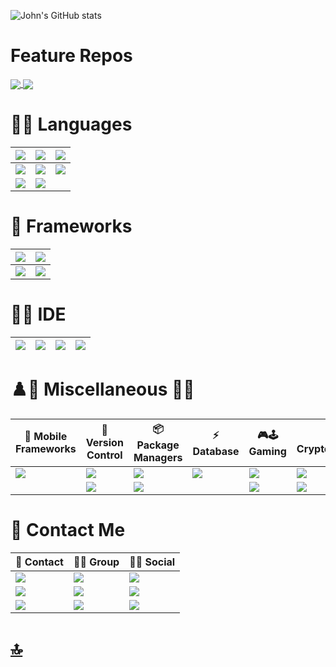 ![John's GitHub stats](https://github-readme-stats-johndward01.vercel.app/api?username=johndward01&count_private=true&show_icons=true&theme=react)

# Feature Repos

<a href="https://github.com/johndward01/react_movie_demo">
  <img align="center" src="https://github-readme-stats-johndward01.vercel.app/api/pin/?username=johndward01&repo=react_movie_demo&title_color=33b9ed&icon_color=f9f9f9&text_color=9f9f9f&bg_color=151515&border_color=33b9ed" />
</a>
<a href="https://github.com/johndward01/Attendance_WPF-App">
  <img align="center" src="https://github-readme-stats-johndward01.vercel.app/api/pin/?username=johndward01&repo=Attendance_WPF-App&title_color=33b9ed&icon_color=f9f9f9&text_color=9f9f9f&bg_color=151515&border_color=33b9ed" />
</a>

<br>

# 👩‍💻 Languages

| <img src="https://img.shields.io/badge/C%23-239120?style=for-the-badge&logo=c-sharp&logoColor=white" />  |  <img src="https://img.shields.io/badge/CSS3-1572B6?style=for-the-badge&logo=css3&logoColor=white" /> | <img src="https://img.shields.io/badge/HTML5-E34F26?style=for-the-badge&logo=html5&logoColor=white" />  |
|---|---|---|
|  <img src="https://img.shields.io/badge/JavaScript-323330?style=for-the-badge&logo=javascript&logoColor=F7DF1E" /> | <img src="https://img.shields.io/badge/Python-3776AB?style=for-the-badge&logo=python&logoColor=white" />  |  <img src="https://img.shields.io/badge/json-5E5C5C?style=for-the-badge&logo=json&logoColor=white" /> |
| <img src="https://img.shields.io/badge/Markdown-000000?style=for-the-badge&logo=markdown&logoColor=white" />  | <img src="https://img.shields.io/badge/SQL-MySQL-00308F" />  |   |

# 🚀 Frameworks

|  <img src="https://img.shields.io/badge/Node.js-339933?style=for-the-badge&logo=nodedotjs&logoColor=white" /> |  <img src="https://img.shields.io/badge/.NET-512BD4?style=for-the-badge&logo=dotnet&logoColor=white" /> |
|---|---|
| <img src="https://img.shields.io/badge/React-20232A?style=for-the-badge&logo=react&logoColor=61DAFB" />  | <img src="https://img.shields.io/badge/Bootstrap-563D7C?style=for-the-badge&logo=bootstrap&logoColor=white" />  |
 
 # 👩‍💻 IDE

| <img src="https://img.shields.io/badge/Visual_Studio_Code-0078D4?style=for-the-badge&logo=visual%20studio%20code&logoColor=white" />  | <img src="https://img.shields.io/badge/Visual_Studio-5C2D91?style=for-the-badge&logo=visual%20studio&logoColor=white" />  | <img src="https://img.shields.io/badge/PyCharm-000000.svg?&style=for-the-badge&logo=PyCharm&logoColor=white" />  |  <img src="https://img.shields.io/badge/Notepad++-90E59A.svg?style=for-the-badge&logo=notepad%2B%2B&logoColor=black" /> |
|---|---|---|---|

# ♟️🎤 Miscellaneous 🧩🎱

| 📱 Mobile Frameworks  | 🔀 Version Control  | 📦 Package Managers  | ⚡ Database  | 🎮🕹 Gaming  |  💲 Cryptocurrency | 📝 Blog  |
|---|---|---|---|---|---|---|
| <img src="https://img.shields.io/badge/Xamarin-3498DB?style=for-the-badge&logo=xamarin&logoColor=white" />   | <img src="https://img.shields.io/badge/Docker-2CA5E0?style=for-the-badge&logo=docker&logoColor=white"/>  |  <img src="https://img.shields.io/badge/npm-CB3837?style=for-the-badge&logo=npm&logoColor=white"/> |  <img src="https://img.shields.io/badge/MySQL-00000F?style=for-the-badge&logo=mysql&logoColor=white" /> | <img src="https://img.shields.io/badge/Steam-000000?style=for-the-badge&logo=steam&logoColor=white" />  |  <img src="https://img.shields.io/badge/Bitcoin-000000?style=for-the-badge&logo=bitcoin&logoColor=white" /> | <img src="https://img.shields.io/badge/dev.to-0A0A0A?style=for-the-badge&logo=devdotto&logoColor=white" />  |
|   | <img src="https://img.shields.io/badge/Git-F05032?style=for-the-badge&logo=git&logoColor=white"/>  | <img src="https://img.shields.io/badge/NuGet-004880?style=for-the-badge&logo=nuget&logoColor=white"/>  |   |  <img src="https://img.shields.io/badge/Unity-100000?style=for-the-badge&logo=unity&logoColor=white" /> | <img src="https://img.shields.io/badge/Ethereum-A6A9AA?style=for-the-badge&logo=ethereum&logoColor=white" />  |   |

# 📇 Contact Me

|  📱 Contact  |  🤜🤛 Group  |  👨👩 Social  |
|---|---|---|
| <img src="https://img.shields.io/badge/Telegram-2CA5E0?style=for-the-badge&logo=telegram&logoColor=white" />  | <img src="https://img.shields.io/badge/Slack-4A154B?style=for-the-badge&logo=slack&logoColor=white" />  |  <img src="https://img.shields.io/badge/LinkedIn-0077B5?style=for-the-badge&logo=linkedin&logoColor=white" /> |
|  <img src="https://img.shields.io/badge/Gmail-D14836?style=for-the-badge&logo=gmail&logoColor=white" />  |  <img src="https://img.shields.io/badge/Discord-7289DA?style=for-the-badge&logo=discord&logoColor=white" />  | <img src="https://img.shields.io/badge/GitHub-100000?style=for-the-badge&logo=github&logoColor=white" />   |
| <img src="https://img.shields.io/badge/ProtonMail-8B89CC?style=for-the-badge&logo=protonmail&logoColor=white" />   | <img src="https://img.shields.io/badge/Zoom-2D8CFF?style=for-the-badge&logo=zoom&logoColor=white" />  | <img src="https://img.shields.io/badge/Stack_Overflow-FE7A16?style=for-the-badge&logo=stack-overflow&logoColor=white" />  |

#  [🔝](#)
